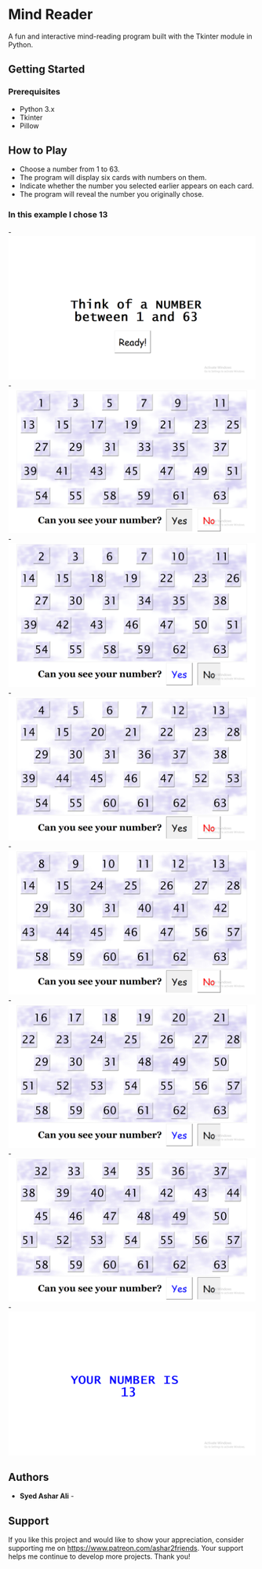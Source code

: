 # Mind Reader

A fun and interactive mind-reading program built with the Tkinter module in Python. 

## Getting Started

### Prerequisites

- Python 3.x
- Tkinter
- Pillow


## How to Play

- Choose a number from 1 to 63.
- The program will display six cards with numbers on them.
- Indicate whether the number you selected earlier appears on each card.
- The program will reveal the number you originally chose.

### In this example I chose 13
-![Usage](screenshots/1676204198.png)
-![Usage](screenshots/1676204328.png)
-![Usage](screenshots/1676204331.png)
-![Usage](screenshots/1676204334.png)
-![Usage](screenshots/1676204336.png)
-![Usage](screenshots/1676204339.png)
-![Usage](screenshots/1676204343.png)
-![Usage](screenshots/1676204347.png)


## Authors

* **Syed Ashar Ali** -

## Support

If you like this project and would like to show your appreciation, consider supporting me on https://www.patreon.com/ashar2friends. Your support helps me continue to develop more projects. Thank you!
